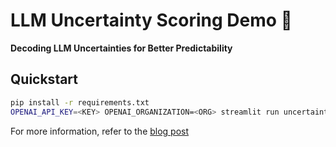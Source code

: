 # LLM Uncertainty Scoring Demo 🔎

**Decoding LLM Uncertainties for Better Predictability**

## Quickstart 

```bash
pip install -r requirements.txt
OPENAI_API_KEY=<KEY> OPENAI_ORGANIZATION=<ORG> streamlit run uncertainty.py
```

For more information, refer to the [blog post](https://watchful.io)
